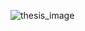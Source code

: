 ![thesis_image](https://user-images.githubusercontent.com/43941347/105739696-bbb8d200-5f7b-11eb-82f5-61c6b81e9dc4.PNG)
